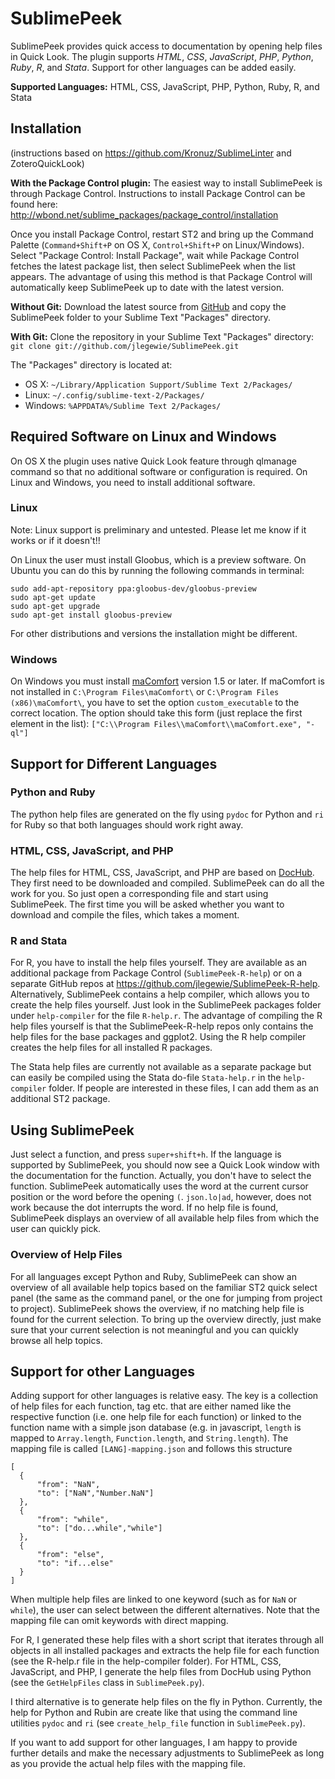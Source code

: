 # SublimePeek
SublimePeek provides quick access to documentation by opening help files in Quick Look. The plugin supports _HTML_, _CSS_, _JavaScript_, _PHP_, _Python_, _Ruby_, _R_, and _Stata_. Support for other languages can be added easily.

**Supported Languages:** HTML, CSS, JavaScript, PHP, Python, Ruby, R, and Stata

## Installation
(instructions based on https://github.com/Kronuz/SublimeLinter and ZoteroQuickLook)


**With the Package Control plugin:** The easiest way to install SublimePeek is through Package Control. Instructions to install Package Control can be found here: http://wbond.net/sublime_packages/package_control/installation

Once you install Package Control, restart ST2 and bring up the Command Palette (``Command+Shift+P`` on OS X, ``Control+Shift+P`` on Linux/Windows). Select "Package Control: Install Package", wait while Package Control fetches the latest package list, then select SublimePeek when the list appears. The advantage of using this method is that Package Control will automatically keep SublimePeek up to date with the latest version.

**Without Git:** Download the latest source from [GitHub](http://github.com/jlegewie/SublimePeek) and copy the SublimePeek folder to your Sublime Text "Packages" directory.

**With Git:** Clone the repository in your Sublime Text "Packages" directory: `git clone git://github.com/jlegewie/SublimePeek.git`


The "Packages" directory is located at:

* OS X: `~/Library/Application Support/Sublime Text 2/Packages/`
* Linux: `~/.config/sublime-text-2/Packages/`
* Windows: `%APPDATA%/Sublime Text 2/Packages/`

## Required Software on Linux and Windows
On OS X the plugin uses native Quick Look feature through qlmanage command so that no additional software or configuration is required. On Linux and Windows, you need to install additional software.

### Linux
Note: Linux support is preliminary and untested. Please let me know if it works or if it doesn't!!

On Linux the user must install Gloobus, which is a preview software. On Ubuntu you can do this by running the following commands in terminal:  

    sudo add-apt-repository ppa:gloobus-dev/gloobus-preview 
    sudo apt-get update 
    sudo apt-get upgrade 
    sudo apt-get install gloobus-preview

For other distributions and versions the installation might be different.

### Windows
On Windows you must install [maComfort](http://rafaelklaus.com/macomfort/) version 1.5 or later. If maComfort is not installed in `C:\Program Files\maComfort\` or `C:\Program Files (x86)\maComfort\`, you have to set the option `custom_executable` to the correct location. The option should take this form (just replace the first element in the list): `["C:\\Program Files\\maComfort\\maComfort.exe", "-ql"]`

## Support for Different Languages

### Python and Ruby
The python help files are generated on the fly using `pydoc` for Python and `ri` for Ruby so that both languages should work right away.

### HTML, CSS, JavaScript, and PHP
The help files for HTML, CSS, JavaScript, and PHP are based on [DocHub](http://dochub.io/). They first need to be downloaded and compiled. SublimePeek can do all the work for you. So just open a corresponding file and start using SublimePeek. The first time you will be asked whether you want to download and compile the files, which takes a moment.

### R and Stata
For R, you have to install the help files yourself. They are available as an additional package from Package Control (`SublimePeek-R-help`) or on a separate GitHub repos at https://github.com/jlegewie/SublimePeek-R-help.
Alternatively, SublimePeek contains a help compiler, which allows you to create the help files yourself. Just look in the SublimePeek packages folder under `help-compiler` for the file `R-help.r`. The advantage of compiling the R help files yourself is that the SublimePeek-R-help repos only contains the help files for the base packages and ggplot2. Using the R help compiler creates the help files for all installed R packages.

The Stata help files are currently not available as a separate package but can easily be compiled using the Stata do-file `Stata-help.r` in the `help-compiler` folder. If people are interested in these files, I can add them as an additional ST2 package.

## Using SublimePeek
Just select a function, and press `super+shift+h`. If the language is supported by SublimePeek, you should now see a Quick Look window with the documentation for the function. Actually, you don't have to select the function. SublimePeek automatically uses the word at the current cursor position or the word before the opening `(`. `json.lo|ad`, however, does not work because the dot interrupts the word. If no help file is found, SublimePeek displays an overview of all available help files from which the user can quickly pick. 

### Overview of Help Files
For all languages except Python and Ruby, SublimePeek can show an overview of all available help topics based on the familiar ST2 quick select panel (the same as the command panel, or the one for jumping from project to project). SublimePeek shows the overview, if no matching help file is found for the current selection. To bring up the overview directly, just make sure that your current selection is not meaningful and you can quickly browse all help topics.

## Support for other Languages
Adding support for other languages is relative easy. The key is a collection of help files for each function, tag etc. that are either named like the respective function (i.e. one help file for each function) or linked to the function name with a simple json database (e.g. in javascript, `length` is mapped to `Array.length`, `Function.length`, and `String.length`). The mapping file is called `[LANG]-mapping.json` and follows this structure

    [
      {
          "from": "NaN",
          "to": ["NaN","Number.NaN"]
      },
      {
          "from": "while",
          "to": ["do...while","while"]
      },
      {
          "from": "else",
          "to": "if...else"
      }
    ]

When multiple help files are linked to one keyword (such as for `NaN` or `while`), the user can select between the different alternatives. Note that the mapping file can omit keywords with direct mapping.

For R, I generated these help files with a short script that iterates through all objects in all installed packages and extracts the help file for each function (see the R-help.r file in the help-compiler folder). For HTML, CSS, JavaScript, and PHP, I generate the help files from DocHub using Python (see the `GetHelpFiles` class in `SublimePeek.py`).

I third alternative is to generate help files on the fly in Python. Currently, the help for Python and Rubin are create like that using the command line utilities `pydoc` and `ri` (see `create_help_file` function in `SublimePeek.py`).

If you want to add support for other languages, I am happy to provide further details and make the necessary adjustments to SublimePeek as long as you provide the actual help files with the mapping file.